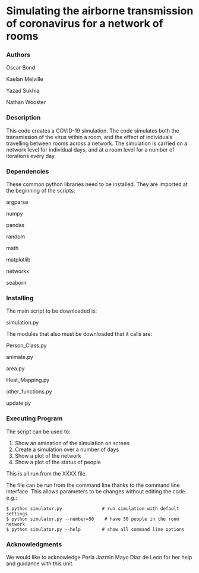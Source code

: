 # Simulating the airborne transmission of coronavirus for a network of rooms


### Authors

Oscar Bond

Kaelan Melville

Yazad Sukhia

Nathan Wooster


### Description

This code creates a COVID-19 simulation. The code simulates both the transmission of the virus within a room, and the effect of individuals 
travelling between rooms across a network. The simulation is carried on a network level for individual days, 
and at a room level for a number of iterations every day.


### Dependencies

These common python libraries need to be installed. They are imported at the beginning of the scripts:

argparse

numpy

pandas

random

math

matplotlib

networkx

seaborn


### Installing
The main script to be downloaded is:

simulation.py

The modules that also must be downloaded that it calls are:

Person_Class.py

animate.py

area.py

Heat_Mapping.py

other_functions.py

update.py


### Executing Program

The script can be used to:

1. Show an amination of the simulation on screen
2. Create a simulation over a number of days
3. Show a plot of the network
4. Show a plot of the status of people

This is all run from the XXXX file. 

The file can be run from the command line thanks to the command line 
interface. This allows parameters to be changes without editing the code. e.g.:

    $ python simulator.py               # run simulation with default settings
    $ python simulator.py --number=50    # have 50 people in the room network
    $ python simulator.py --help        # show all command line options

 
### Acknowledgments

We would like to acknowledge Perla Jazmin Mayo Diaz de Leon for her help and guidance with this unit.
